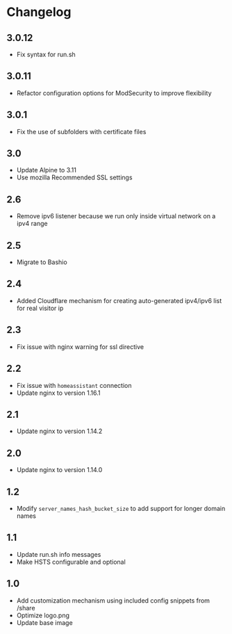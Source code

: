 # Changelog

## 3.0.12

- Fix syntax for run.sh

## 3.0.11

- Refactor configuration options for ModSecurity to improve flexibility

## 3.0.1

- Fix the use of subfolders with certificate files

## 3.0

- Update Alpine to 3.11
- Use mozilla Recommended SSL settings

## 2.6

- Remove ipv6 listener because we run only inside virtual network on a ipv4 range

## 2.5

- Migrate to Bashio

## 2.4

- Added Cloudflare mechanism for creating auto-generated ipv4/ipv6 list for real visitor ip

## 2.3

- Fix issue with nginx warning for ssl directive

## 2.2

- Fix issue with `homeassistant` connection
- Update nginx to version 1.16.1

## 2.1

- Update nginx to version 1.14.2

## 2.0

- Update nginx to version 1.14.0

## 1.2

- Modify `server_names_hash_bucket_size` to add support for longer domain names

## 1.1

- Update run.sh info messages
- Make HSTS configurable and optional

## 1.0

- Add customization mechanism using included config snippets from /share
- Optimize logo.png
- Update base image

